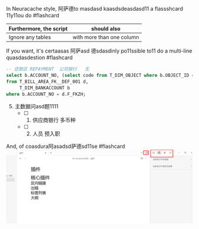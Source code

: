 In Neuracache style, 阿萨德to masdasd kaasdsdeasdasd11 a flassshcard 11y11ou do #flashcard

| Furthermore, the script | should also               |
| ----------------------- | ------------------------- |
| Ignore any tables       | with more than one column |
<!--ID: 1717552772191-->


If you want, it's certaasas 阿萨asd 德sdasdinly po11ssible to11
do a multi-line quasdasdestion #flashcard
```sql
-- 还款区 REPAYMENT  公司银行   无
select b.ACCOUNT_NO, (select code from T_DIM_OBJECT where b.OBJECT_ID = OBJECT_ID)  
from T_BILL_AREA_FK__DEF_001 d,  
     T_DIM_BANKACCOUNT b  
where b.ACCOUNT_NO = d.F_FKZH;
```
5. 主数据问asd题1111
	- [ ] 1. 供应商银行 多币种
	- [ ] 2. 人员 预入职
<!--ID: 1717552772196-->


And, of coasdura阿asadsd萨德sd11se #flashcard
![](assets/Pasted%20image%2020221228165318.png)
<!--ID: 1717552772200-->

